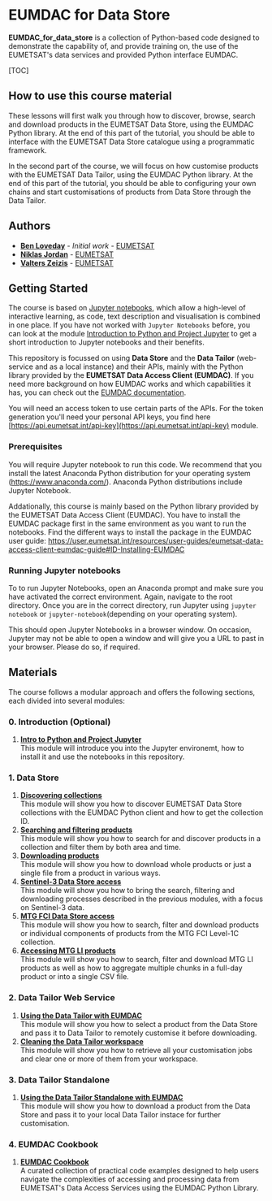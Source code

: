 # EUMDAC for Data Store

**EUMDAC_for_data_store** is a collection of Python-based code designed to demonstrate the capability of, and provide training on, the use of the EUMETSAT's data services and provided Python interface EUMDAC.

[TOC]

## How to use this course material

These lessons will first walk you through how to discover, browse, search and download products in the EUMETSAT Data Store, using the EUMDAC Python library. At the end of this part of the tutorial, you should be able to interface with the EUMETSAT Data Store catalogue using a programmatic framework.

In the second part of the course, we will focus on how customise products with the EUMETSAT Data Tailor, using the EUMDAC Python library. At the end of this part of the tutorial, you should be able to configuring your own chains and start customisations of products from Data Store through the Data Tailor.

## Authors
* [**Ben Loveday**](mailto://ops@eumetsat.int) - *Initial work* - [EUMETSAT](http://www.eumetsat.int)
* [**Niklas Jordan**](mailto://ops@eumetsat.int) - [EUMETSAT](http://www.eumetsat.int)
* [**Valters Zeizis**](mailto://ops@eumetsat.int) - [EUMETSAT](http://www.eumetsat.int)
 
## Getting Started
  
The course is based on [Jupyter notebooks](https://jupyter.org/), which allow a high-level of interactive learning, as code, text description and visualisation is combined in one place. If you have not worked with 
`Jupyter Notebooks` before, you can look at the module [Introduction to Python and Project Jupyter](0_Intro_to_Python_and_Jupyter.ipynb) to get a short introduction to Jupyter notebooks and their benefits.

This repository is focussed on using **Data Store** and the **Data Tailor** (web-service and as a local instance) and their APIs, mainly with the Python library provided by the **EUMETSAT Data Access Client (EUMDAC)**. If you need more background on how EUMDAC works and which capabilities it has, you can check out the [EUMDAC documentation](https://user.eumetsat.int/resources/user-guides/eumetsat-data-access-client-eumdac-guide).

You will need an access token to use certain parts of the APIs. For the token generation you'll need your personal API keys, you find here [https://api.eumetsat.int/api-key](https://api.eumetsat.int/api-key) module.

### Prerequisites
 
You will require Jupyter notebook to run this code. We recommend that you install the latest Anaconda Python distribution for your operating system (https://www.anaconda.com/). Anaconda Python distributions include Jupyter Notebook.

Addationally, this course is mainly based on the Python library provided by the EUMETSAT Data Access Client (EUMDAC). You have to install the EUMDAC package first in the same environment as you want to run the notebooks. Find the different ways to install the package in the EUMDAC user guide: https://user.eumetsat.int/resources/user-guides/eumetsat-data-access-client-eumdac-guide#ID-Installing-EUMDAC

### Running Jupyter notebooks

To to run Jupyter Notebooks, open an Anaconda prompt and make sure you have activated the correct environment. Again, navigate to the root directory. Once you are in the correct directory, run Jupyter using `jupyter notebook` or `jupyter-notebook`(depending on your operating system).

This should open Jupyter Notebooks in a browser window. On occasion, Jupyter may not be able to open a window and will give you a URL to past in your browser. Please do so, if required.

## Materials

The course follows a modular approach and offers the following sections, each divided into several modules:

### 0. Introduction (Optional)
 1. [**Intro to Python and Project Jupyter**](0_Intro_to_Python_and_Jupyter.ipynb)<br />This module will introduce you into the Jupyter environemt, how to install it and use the notebooks in this repository.

### 1. Data Store

 1. [**Discovering collections**](1_1_Discovering_collections.ipynb)<br />This module will show you how to discover EUMETSAT Data Store collections with the EUMDAC Python client and how to get the collection ID.
 2. [**Searching and filtering products**](1_2_Searching_and_filtering_products.ipynb)<br />This module will show you how to search for and discover products in a collection and filter them by both area and time.
 3. [**Downloading products**](1_3_Downloading_products.ipynb)<br />This module will show you how to download whole products or just a single file from a product in various ways.
 4. [**Sentinel-3 Data Store access**](1_4_Sentinel3_data_access.ipynb)<br />This module will show you how to bring the search, filtering and downloading processes described in the previous modules, with a focus on Sentinel-3 data.
 5. [**MTG FCI Data Store access**](1_5_MTG_FCI_data_access.ipynb)<br/>This module will show you how to search, filter and download products or individual components of products from the MTG FCI Level-1C collection.
 6. [**Accessing MTG LI products**](1_6_MTG_LI_data_access.ipynb)<br/>This module will show you how to search, filter and download MTG LI products as well as how to aggregate multiple chunks in a full-day product or into a single CSV file.

### 2. Data Tailor Web Service

 1. [**Using the Data Tailor with EUMDAC**](2_1_Customising_products.ipynb)<br/>This module will show you how to select a product from the Data Store and pass it to Data Tailor to remotely customise it before downloading.
 2. [**Cleaning the Data Tailor workspace**](2_2_Cleaning_the_Data_Tailor_workspace.ipynb)<br/>This module will show you how to retrieve all your customisation jobs and clear one or more of them from your workspace.

### 3. Data Tailor Standalone

 1. [**Using the Data Tailor Standalone with EUMDAC**](3_Data_Tailor_standalone.ipynb)<br/>This module will show you how to download a product from the Data Store and pass it to your local Data Tailor instace for further customisation.

### 4. EUMDAC Cookbook

 1.  [**EUMDAC Cookbook**](4_EUMDAC-Cookbook.ipynb)<br />A curated collection of practical code examples designed to help users navigate the complexities of accessing and processing data from EUMETSAT's Data Access Services using the EUMDAC Python Library.